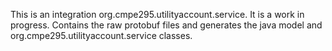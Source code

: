 This is an integration org.cmpe295.utilityaccount.service. It is a work in progress.
Contains the raw protobuf files and generates the java model and org.cmpe295.utilityaccount.service classes.